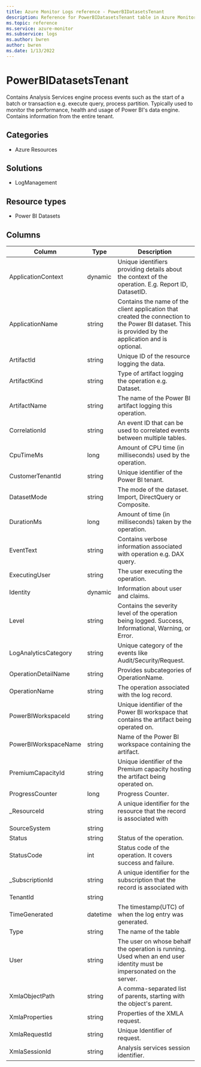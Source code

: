 ```yaml
---
title: Azure Monitor Logs reference - PowerBIDatasetsTenant
description: Reference for PowerBIDatasetsTenant table in Azure Monitor Logs.
ms.topic: reference
ms.service: azure-monitor
ms.subservice: logs
ms.author: bwren
author: bwren
ms.date: 1/13/2022
---
```


# PowerBIDatasetsTenant

 Contains Analysis Services engine process events such as the start of a batch or transaction e.g. execute query, process partition. Typically used to monitor the performance, health and usage of Power BI's data engine. Contains information from the entire tenant.

## Categories

- Azure Resources
## Solutions

- LogManagement
## Resource types

- Power BI Datasets




## Columns

| Column | Type | Description |
| --- | --- | --- |
| ApplicationContext | dynamic | Unique identifiers providing details about the context of the operation. E.g. Report ID, DatasetID. |
| ApplicationName | string | Contains the name of the client application that created the connection to the Power BI dataset. This is provided by the application and is optional. |
| ArtifactId | string | Unique ID of the resource logging the data. |
| ArtifactKind | string | Type of artifact logging the operation e.g. Dataset. |
| ArtifactName | string | The name of the Power BI artifact logging this operation. |
| CorrelationId | string | An event ID that can be used to correlated events between multiple tables. |
| CpuTimeMs | long | Amount of CPU time (in milliseconds) used by the operation. |
| CustomerTenantId | string | Unique identifier of the Power BI tenant. |
| DatasetMode | string | The mode of the dataset. Import, DirectQuery or Composite. |
| DurationMs | long | Amount of time (in milliseconds) taken by the operation. |
| EventText | string | Contains verbose information associated with operation e.g. DAX query. |
| ExecutingUser | string | The user executing the operation. |
| Identity | dynamic | Information about user and claims. |
| Level | string | Contains the severity level of the operation being logged. Success, Informational, Warning, or Error. |
| LogAnalyticsCategory | string | Unique category of the events like Audit/Security/Request. |
| OperationDetailName | string | Provides subcategories of OperationName. |
| OperationName | string | The operation associated with the log record. |
| PowerBIWorkspaceId | string | Unique identifier of the Power BI workspace that contains the artifact being operated on. |
| PowerBIWorkspaceName | string | Name of the Power BI workspace containing the artifact. |
| PremiumCapacityId | string | Unique identifier of the Premium capacity hosting the artifact being operated on. |
| ProgressCounter | long | Progress Counter. |
| _ResourceId | string | A unique identifier for the resource that the record is associated with |
| SourceSystem | string |  |
| Status | string | Status of the operation. |
| StatusCode | int | Status code of the operation. It covers success and failure. |
| _SubscriptionId | string | A unique identifier for the subscription that the record is associated with |
| TenantId | string |  |
| TimeGenerated | datetime | The timestamp(UTC) of when the log entry was generated. |
| Type | string | The name of the table |
| User | string | The user on whose behalf the operation is running. Used when an end user identity must be impersonated on the server. |
| XmlaObjectPath | string | A comma-separated list of parents, starting with the object's parent. |
| XmlaProperties | string | Properties of the XMLA request. |
| XmlaRequestId | string | Unique Identifier of request. |
| XmlaSessionId | string | Analysis services session identifier. |

